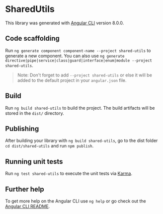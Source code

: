 # SharedUtils

This library was generated with [Angular CLI](https://github.com/angular/angular-cli) version 8.0.0.

## Code scaffolding

Run `ng generate component component-name --project shared-utils` to generate a new component. You can also use `ng generate directive|pipe|service|class|guard|interface|enum|module --project shared-utils`.

> Note: Don't forget to add `--project shared-utils` or else it will be added to the default project in your `angular.json` file.

## Build

Run `ng build shared-utils` to build the project. The build artifacts will be stored in the `dist/` directory.

## Publishing

After building your library with `ng build shared-utils`, go to the dist folder `cd dist/shared-utils` and run `npm publish`.

## Running unit tests

Run `ng test shared-utils` to execute the unit tests via [Karma](https://karma-runner.github.io).

## Further help

To get more help on the Angular CLI use `ng help` or go check out the [Angular CLI README](https://github.com/angular/angular-cli/blob/master/README.md).
